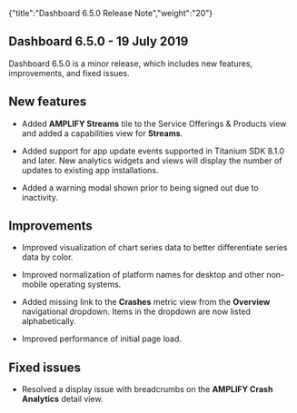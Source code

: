 {"title":"Dashboard 6.5.0 Release Note","weight":"20"}

## Dashboard 6.5.0 - 19 July 2019

Dashboard 6.5.0 is a minor release, which includes new features, improvements, and fixed issues.

## New features

* Added **AMPLIFY Streams** tile to the Service Offerings & Products view and added a capabilities view for **Streams**.

* Added support for app update events supported in Titanium SDK 8.1.0 and later. New analytics widgets and views will display the number of updates to existing app installations.

* Added a warning modal shown prior to being signed out due to inactivity.


## Improvements

* Improved visualization of chart series data to better differentiate series data by color.

* Improved normalization of platform names for desktop and other non-mobile operating systems.

* Added missing link to the **Crashes** metric view from the **Overview** navigational dropdown. Items in the dropdown are now listed alphabetically.

* Improved performance of initial page load.


## Fixed issues

* Resolved a display issue with breadcrumbs on the **AMPLIFY Crash Analytics** detail view.
